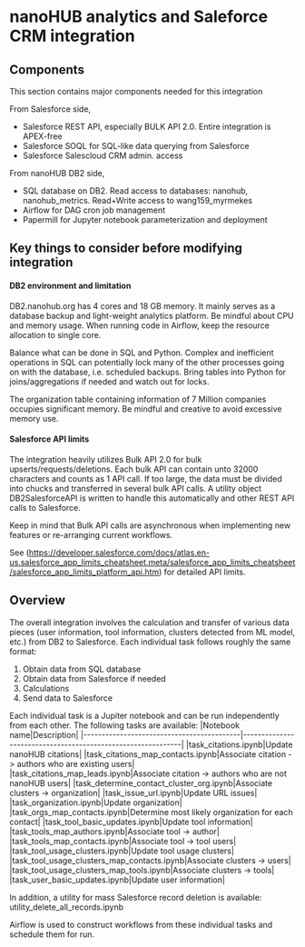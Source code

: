 # nanoHUB analytics and Saleforce CRM integration

## Components
This section contains major components needed for this integration

From Salesforce side,
- Salesforce REST API, especially BULK API 2.0. Entire integration is APEX-free
- Salesforce SOQL for SQL-like data querying from Salesforce
- Salesforce Salescloud CRM admin. access

From nanoHUB DB2 side,
- SQL database on DB2. Read access to databases: nanohub, nanohub_metrics. Read+Write access to wang159_myrmekes
- Airflow for DAG cron job management
- Papermill for Jupyter notebook parameterization and deployment

## Key things to consider before modifying integration
#### DB2 environment and limitation
DB2.nanohub.org has 4 cores and 18 GB memory. It mainly serves as a database backup and light-weight analytics platform. Be mindful about CPU and memory usage. When running code in Airflow, keep the resource allocation to single core.

Balance what can be done in SQL and Python. Complex and inefficient operations in SQL can potentially lock many of the other processes going on with the database, i.e. scheduled backups. Bring tables into Python for joins/aggregations if needed and watch out for locks.

The organization table containing information of 7 Million companies occupies significant memory. Be mindful and creative to avoid excessive memory use. 

#### Salesforce API limits
The integration heavily utilizes Bulk API 2.0 for bulk upserts/requests/deletions. Each bulk API can contain unto 32000 characters and counts as 1 API call. If too large, the data must be divided into chucks and transferred in several bulk API calls. A utility object DB2SalesforceAPI is written to handle this automatically and other REST API calls to Salesforce. 

Keep in mind that Bulk API calls are asynchronous when implementing new features or re-arranging current workflows.

See (https://developer.salesforce.com/docs/atlas.en-us.salesforce_app_limits_cheatsheet.meta/salesforce_app_limits_cheatsheet/salesforce_app_limits_platform_api.htm) for detailed API limits. 

## Overview

The overall integration involves the calculation and transfer of various data pieces (user information, tool information, clusters detected from ML model, etc.) from DB2 to Salesforce. Each individual task follows roughly the same format:

1. Obtain data from SQL database
2. Obtain data from Salesforce if needed
3. Calculations
4. Send data to Salesforce

Each individual task is a Jupiter notebook and can be run independently from each other. The following tasks are available:
|Notebook name|Description|
|-------------------------------------------|-------------------------------------------------------------|
|task_citations.ipynb|Update nanoHUB citations|
|task_citations_map_contacts.ipynb|Associate citation -> authors who are existing users|
|task_citations_map_leads.ipynb|Associate citation -> authors who are not nanoHUB users|
|task_determine_contact_cluster_org.ipynb|Associate clusters -> organization|
|task_issue_url.ipynb|Update URL issues|
|task_organization.ipynb|Update organization|
|task_orgs_map_contacts.ipynb|Determine most likely organization for each contact|
|task_tool_basic_updates.ipynb|Update tool information|
|task_tools_map_authors.ipynb|Associate tool -> author|
|task_tools_map_contacts.ipynb|Associate tool -> tool users|
|task_tool_usage_clusters.ipynb|Update tool usage clusters|
|task_tool_usage_clusters_map_contacts.ipynb|Associate clusters -> users|
|task_tool_usage_clusters_map_tools.ipynb|Associate clusters -> tools|
|task_user_basic_updates.ipynb|Update user information|

In addition, a utility for mass Salesforce record deletion is available:
utility_delete_all_records.ipynb


Airflow is used to construct workflows from these individual tasks and schedule them for run.
